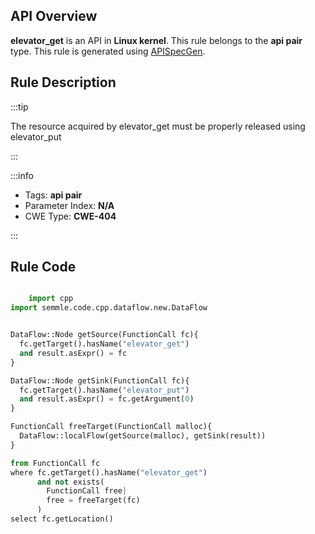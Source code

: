 ---
---


## API Overview
**elevator_get** is an API in **Linux kernel**. This rule belongs to the **api pair** type. This rule is generated using [APISpecGen](../../tools/APISpecGen).
## Rule Description

:::tip

The resource acquired by elevator_get must be properly released using elevator_put

:::

:::info

- Tags: **api pair**
- Parameter Index: **N/A**
- CWE Type: **CWE-404**

:::

## Rule Code
```python

    import cpp
import semmle.code.cpp.dataflow.new.DataFlow


DataFlow::Node getSource(FunctionCall fc){
  fc.getTarget().hasName("elevator_get")
  and result.asExpr() = fc
}

DataFlow::Node getSink(FunctionCall fc){
  fc.getTarget().hasName("elevator_put")
  and result.asExpr() = fc.getArgument(0)
}

FunctionCall freeTarget(FunctionCall malloc){
  DataFlow::localFlow(getSource(malloc), getSink(result))
}

from FunctionCall fc
where fc.getTarget().hasName("elevator_get")
      and not exists(
        FunctionCall free| 
        free = freeTarget(fc)
      )
select fc.getLocation()

    
```
